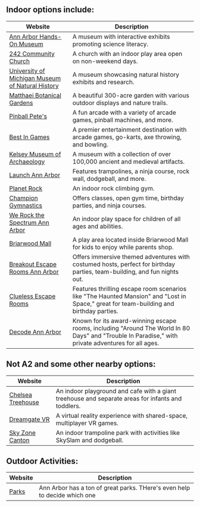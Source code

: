 Indoor options include:
---
| **Website** | **Description** |
|-------------|-----------------|
| [Ann Arbor Hands-On Museum](https://discoverscienceandnature.org/) | A museum with interactive exhibits promoting science literacy. |
| [242 Community Church](https://242community.com/) | A church with an indoor play area open on non-weekend days. |
| [University of Michigan Museum of Natural History](https://lsa.umich.edu/ummnh/) | A museum showcasing natural history exhibits and research. |
| [Matthaei Botanical Gardens](https://mbgna.umich.edu/) | A beautiful 300-acre garden with various outdoor displays and nature trails. |
| [Pinball Pete's](https://www.pinballpetes.org/) | A fun arcade with a variety of arcade games, pinball machines, and more. |
| [Best In Games](https://bestingames.com/) | A premier entertainment destination with arcade games, go-karts, axe throwing, and bowling. |
| [Kelsey Museum of Archaeology](https://lsa.umich.edu/kelsey/) | A museum with a collection of over 100,000 ancient and medieval artifacts. |
| [Launch Ann Arbor](https://www.launchannarbor.com/) | Features trampolines, a ninja course, rock wall, dodgeball, and more. |
| [Planet Rock](https://www.planetrock.com/) | An indoor rock climbing gym. |
| [Champion Gymnastics](https://www.championgymnastics.com/) | Offers classes, open gym time, birthday parties, and ninja courses. |
| [We Rock the Spectrum Ann Arbor](https://werockthespectrum.com/locations/ann-arbor/) | An indoor play space for children of all ages and abilities. |
| [Briarwood Mall](https://www.briarwoodmall.com/) | A play area located inside Briarwood Mall for kids to enjoy while parents shop. |
| [Breakout Escape Rooms Ann Arbor](https://roombreakout.com/ann-arbor-mi/) | Offers immersive themed adventures with costumed hosts, perfect for birthday parties, team-building, and fun nights out. |
| [Clueless Escape Rooms](https://a2clue.com/) | Features thrilling escape room scenarios like "The Haunted Mansion" and "Lost in Space," great for team-building and birthday parties. |
| [Decode Ann Arbor](https://www.decodedetroit.com/ann-arbor/) | Known for its award-winning escape rooms, including "Around The World In 80 Days" and "Trouble In Paradise," with private adventures for all ages. |


Not A2 and some other nearby options:
---
| **Website** | **Description** |
|-------------|-----------------|
| [Chelsea Treehouse](https://www.chelseatreehouse.com/) | An indoor playground and cafe with a giant treehouse and separate areas for infants and toddlers. |
| [Dreamgate VR](https://www.dreamgatevr.com/) | A virtual reality experience with shared-space, multiplayer VR games. |
| [Sky Zone Canton](https://www.skyzone.com/canton) | An indoor trampoline park with activities like SkySlam and dodgeball. |


Outdoor Activities:
---
| **Website** | **Description** |
|-------------|-----------------|
| [Parks](https://www.a2gov.org/departments/Parks-Recreation/parks-places/Pages/default.aspx) | Ann Arbor has a ton of great parks. THere's even help to decide which one | 
